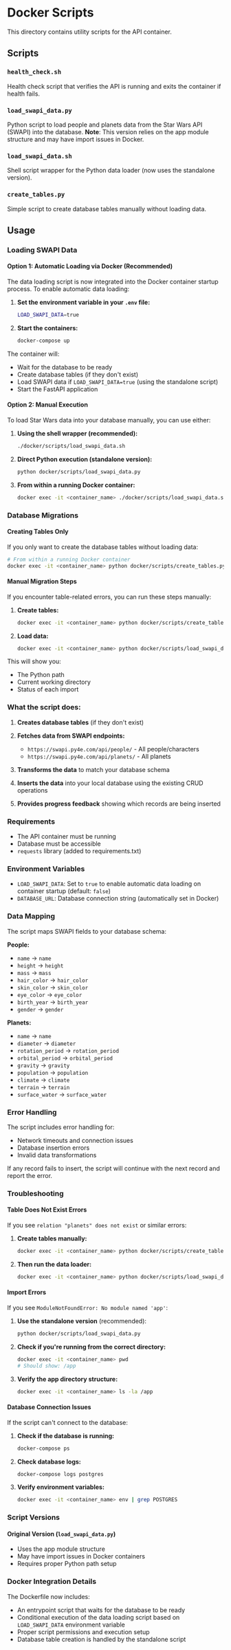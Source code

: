# Docker Scripts

This directory contains utility scripts for the API container.

## Scripts

### `health_check.sh`

Health check script that verifies the API is running and exits the container if health fails.

### `load_swapi_data.py`

Python script to load people and planets data from the Star Wars API (SWAPI) into the database.
**Note**: This version relies on the app module structure and may have import issues in Docker.

### `load_swapi_data.sh`

Shell script wrapper for the Python data loader (now uses the standalone version).

### `create_tables.py`

Simple script to create database tables manually without loading data.

## Usage

### Loading SWAPI Data

#### Option 1: Automatic Loading via Docker (Recommended)

The data loading script is now integrated into the Docker container startup process. To enable automatic data loading:

1. **Set the environment variable in your `.env` file:**

   ```bash
   LOAD_SWAPI_DATA=true
   ```

2. **Start the containers:**
   ```bash
   docker-compose up
   ```

The container will:

- Wait for the database to be ready
- Create database tables (if they don't exist)
- Load SWAPI data if `LOAD_SWAPI_DATA=true` (using the standalone script)
- Start the FastAPI application

#### Option 2: Manual Execution

To load Star Wars data into your database manually, you can use either:

1. **Using the shell wrapper (recommended):**

   ```bash
   ./docker/scripts/load_swapi_data.sh
   ```

2. **Direct Python execution (standalone version):**

   ```bash
   python docker/scripts/load_swapi_data.py
   ```

3. **From within a running Docker container:**
   ```bash
   docker exec -it <container_name> ./docker/scripts/load_swapi_data.sh
   ```

### Database Migrations

#### Creating Tables Only

If you only want to create the database tables without loading data:

```bash
# From within a running Docker container
docker exec -it <container_name> python docker/scripts/create_tables.py
```

#### Manual Migration Steps

If you encounter table-related errors, you can run these steps manually:

1. **Create tables:**

   ```bash
   docker exec -it <container_name> python docker/scripts/create_tables.py
   ```

2. **Load data:**
   ```bash
   docker exec -it <container_name> python docker/scripts/load_swapi_data.py
   ```

This will show you:

- The Python path
- Current working directory
- Status of each import

### What the script does:

1. **Creates database tables** (if they don't exist)
2. **Fetches data from SWAPI endpoints:**

   - `https://swapi.py4e.com/api/people/` - All people/characters
   - `https://swapi.py4e.com/api/planets/` - All planets

3. **Transforms the data** to match your database schema

4. **Inserts the data** into your local database using the existing CRUD operations

5. **Provides progress feedback** showing which records are being inserted

### Requirements

- The API container must be running
- Database must be accessible
- `requests` library (added to requirements.txt)

### Environment Variables

- `LOAD_SWAPI_DATA`: Set to `true` to enable automatic data loading on container startup (default: `false`)
- `DATABASE_URL`: Database connection string (automatically set in Docker)

### Data Mapping

The script maps SWAPI fields to your database schema:

**People:**

- `name` → `name`
- `height` → `height`
- `mass` → `mass`
- `hair_color` → `hair_color`
- `skin_color` → `skin_color`
- `eye_color` → `eye_color`
- `birth_year` → `birth_year`
- `gender` → `gender`

**Planets:**

- `name` → `name`
- `diameter` → `diameter`
- `rotation_period` → `rotation_period`
- `orbital_period` → `orbital_period`
- `gravity` → `gravity`
- `population` → `population`
- `climate` → `climate`
- `terrain` → `terrain`
- `surface_water` → `surface_water`

### Error Handling

The script includes error handling for:

- Network timeouts and connection issues
- Database insertion errors
- Invalid data transformations

If any record fails to insert, the script will continue with the next record and report the error.

### Troubleshooting

#### Table Does Not Exist Errors

If you see `relation "planets" does not exist` or similar errors:

1. **Create tables manually:**

   ```bash
   docker exec -it <container_name> python docker/scripts/create_tables.py
   ```

2. **Then run the data loader:**
   ```bash
   docker exec -it <container_name> python docker/scripts/load_swapi_data.py
   ```

#### Import Errors

If you see `ModuleNotFoundError: No module named 'app'`:

1. **Use the standalone version** (recommended):

   ```bash
   python docker/scripts/load_swapi_data.py
   ```

2. **Check if you're running from the correct directory:**

   ```bash
   docker exec -it <container_name> pwd
   # Should show: /app
   ```

3. **Verify the app directory structure:**
   ```bash
   docker exec -it <container_name> ls -la /app
   ```

#### Database Connection Issues

If the script can't connect to the database:

1. **Check if the database is running:**

   ```bash
   docker-compose ps
   ```

2. **Check database logs:**

   ```bash
   docker-compose logs postgres
   ```

3. **Verify environment variables:**
   ```bash
   docker exec -it <container_name> env | grep POSTGRES
   ```

### Script Versions

#### Original Version (`load_swapi_data.py`)

- Uses the app module structure
- May have import issues in Docker containers
- Requires proper Python path setup

### Docker Integration Details

The Dockerfile now includes:

- An entrypoint script that waits for the database to be ready
- Conditional execution of the data loading script based on `LOAD_SWAPI_DATA` environment variable
- Proper script permissions and execution setup
- Database table creation is handled by the standalone script
